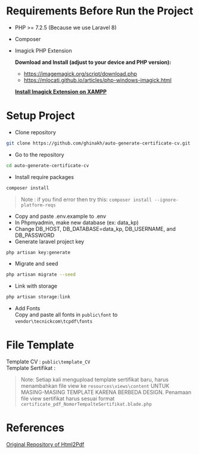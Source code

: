 # Requirements Before Run the Project

- PHP >= 7.2.5 (Because we use Laravel 8)
- Composer
- Imagick PHP Extension

    **Download and Install (adjust to your device and PHP version):**
    - https://imagemagick.org/script/download.php
    - https://mlocati.github.io/articles/php-windows-imagick.html

    **[Install Imagick Extension on XAMPP](https://www.youtube.com/watch?v=ffjnDylKuz0&t=80s)**


# Setup Project
- Clone repository
```sh
git clone https://github.com/ghinakh/auto-generate-certificate-cv.git
```
- Go to the repository
```sh
cd auto-generate-certificate-cv
```
- Install require packages
```sh
composer install
```
> Note : if you find error then try this: 
    ```
    composer install --ignore-platform-reqs
    ```
- Copy and paste .env.example to .env
- In Phpmyadmin, make new database (ex: data_kp)
- Change DB_HOST, DB_DATABASE=data_kp, DB_USERNAME, and DB_PASSWORD 
- Generate laravel project key
```sh
php artisan key:generate
```
- Migrate and seed
```sh
php artisan migrate --seed
```
- Link with storage
```sh
php artisan storage:link
```
- Add Fonts <br>
Copy and paste all fonts in `public\font` to `vendor\tecnickcom\tcpdf\fonts`

# File Template

Template CV : `public\template_CV` <br>
Template Sertifikat : 

> Note: Setiap kali mengupload template sertifikat baru, harus menambahkan file view ke `resources\views\content` UNTUK MASING-MASING TEMPLATE KARENA BERBEDA DESIGN. Penamaan file view sertifikat harus sesuai format `certificate_pdf_NomorTempalteSertifikat.blade.php`

# References 
[Original Repository of Html2Pdf](https://github.com/spipu/html2pdf)
